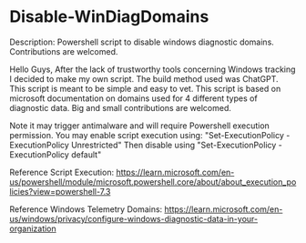 # Disable-WinDiagDomains
Description:
Powershell script to disable windows diagnostic domains. Contributions are welcomed. 

Hello Guys,
After the lack of trustworthy tools concerning Windows tracking I decided to make my own script.
The build method used was ChatGPT.
This script is meant to be simple and easy to vet. 
This script is based on microsoft documentation on domains used for 4 different types of diagnostic data.
Big and small contributions are welcomed.

Note it may trigger antimalware and will require Powershell execution permission. 
You may enable script execution using:
"Set-ExecutionPolicy -ExecutionPolicy Unrestricted"
Then disable using
"Set-ExecutionPolicy -ExecutionPolicy default"

Reference Script Execution:
https://learn.microsoft.com/en-us/powershell/module/microsoft.powershell.core/about/about_execution_policies?view=powershell-7.3

Reference Windows Telemetry Domains:
https://learn.microsoft.com/en-us/windows/privacy/configure-windows-diagnostic-data-in-your-organization
